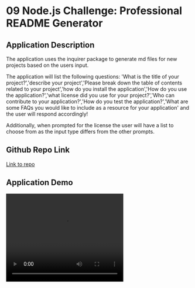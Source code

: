 # 09 Node.js Challenge: Professional README Generator

## Application Description

The application uses the inquirer package to generate md files for new projects based on the users input. 

The application will list the following questions: 'What is the title of your project?','describe your project','Please break down the table of contents related to your project','how do you install the application','How do you use the application?','what license did you use for your project?','Who can contribute to your application?','How do you test the application?','What are some FAQs you would like to include as a resource for your application' and the user will respond accordingly!

Additionally, when prompted for the license the user will have a list to choose from as the input type differs from the other prompts. 

## Github Repo Link

<a href="https://jonathanabbema.github.io/Homework-09/"> Link to repo </a>

## Application Demo

<video width="320" height="240" controls>
  <source src="./readme_gen.webm" type="video/mp4"> Link to video </source>
</video>